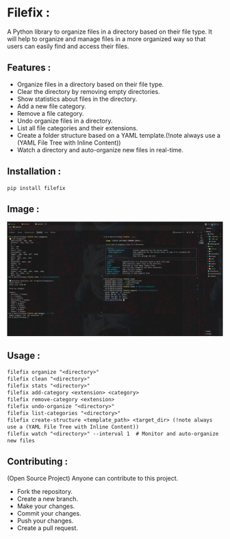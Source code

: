 # Filefix :
A Python library to organize files in a directory based on their file type.
It will help to organize and manage files in a more organized way so that users can easily find and access their files.

## Features :

- Organize files in a directory based on their file type.
- Clear the directory by removing empty directories.
- Show statistics about files in the directory.
- Add a new file category.
- Remove a file category.
- Undo organize files in a directory.
- List all file categories and their extensions.
- Create a folder structure based on a YAML template.(!note always use a (YAML File Tree with Inline Content))
- Watch a directory and auto-organize new files in real-time.

## Installation :
```
pip install filefix
```
## Image :
![Image](/test/Images/testcase.png)

## Usage :
```
filefix organize "<directory>"
filefix clean "<directory>"
filefix stats "<directory>"
filefix add-category <extension> <category>
filefix remove-category <extension>
filefix undo-organize "<directory>"
filefix list-categories "<directory>"
filefix create-structure <template_path> <target_dir> (!note always use a (YAML File Tree with Inline Content))
filefix watch "<directory>" --interval 1  # Monitor and auto-organize new files

```
## Contributing : 
(Open Source Project) Anyone can contribute to this project. 

- Fork the repository.
- Create a new branch.
- Make your changes.
- Commit your changes.
- Push your changes.
- Create a pull request.

